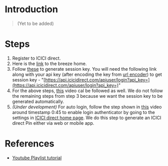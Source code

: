 ﻿# Introduction
> (Yet to be added)

# Steps
1. Register to ICICI direct.
2. Here is the [link](https://api.icicidirect.com/apiuser/home) to the breeze home.
3. Follow [these](https://www.icicidirect.com/ilearn/stocks/articles/how-to-generate-session-key) to generate session key. You will need the following link along with your api key (after encoding the key from [url encoder](https://www.urlencoder.org/)) to get session key - "[https://api.icicidirect.com/apiuser/login?api_key=](https://api.icicidirect.com/apiuser/login?api_key=)"
4. For the above steps, [this](https://www.youtube.com/watch?v=IWCIO4Ujtx0&list=PLL6qcyIr49JnccaviGh0Nu3IwgKT62GNd&index=1) video cal be followed as well. We do not follow the remaining steps from step 3 because we want the session key to be generated automatically.
5. *(Under development)* For auto login, follow the step shown in [this](https://www.youtube.com/watch?v=a2LPMLVo59o&list=PLL6qcyIr49JnccaviGh0Nu3IwgKT62GNd&index=11) video around timestamp 0:45 to enable login authenticator by going to the settings in [ICICI direct home page](https://secure.icicidirect.com/trading/equity/home). We do this step to generate an ICICI direct Pin either via web or mobile app.

# References
- [Youtube Playlist tutorial](https://www.youtube.com/playlist?list=PLL6qcyIr49JnccaviGh0Nu3IwgKT62GNd)